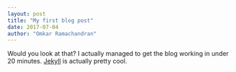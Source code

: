 ```yaml
---
layout: post
title: "My first blog post"
date: 2017-07-04
author: "Omkar Ramachandran"
---
```


Would you look at that? I actually managed to get the blog working in under 20 minutes. [Jekyll](http://jekyllrb.com) is actually pretty cool.

